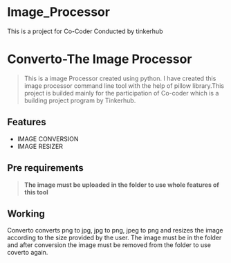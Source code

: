 # Image_Processor
This is a project for Co-Coder Conducted by tinkerhub
# Converto-The Image Processor
> This is a image Processor created using python. I have created this image processor command line tool with the help of pillow library.This project is builded mainly for the participation of Co-coder which is a building project program by Tinkerhub.

## Features
* IMAGE CONVERSION
* IMAGE RESIZER
## Pre requirements
> **The image must be uploaded in the folder to use whole features of this tool**

## Working
Converto converts png to jpg, jpg to png, jpeg to png and resizes the image according to the size provided by the user.
The image must be in the folder and after conversion the image must be removed from the folder to use  coverto again.

